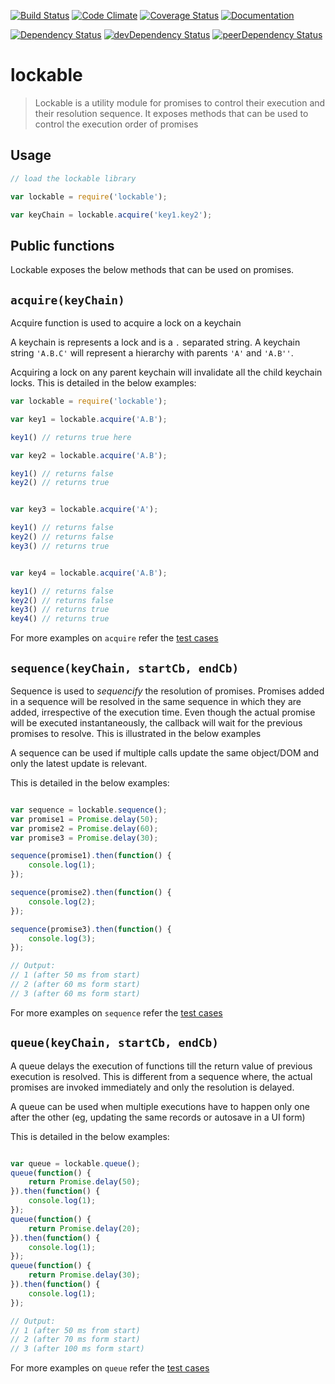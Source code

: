 [![Build Status](https://img.shields.io/travis/pranavjha/lockable.svg?style=flat-square)](https://travis-ci.org/pranavjha/lockable)
[![Code Climate](https://img.shields.io/codeclimate/github/pranavjha/lockable.svg?style=flat-square)](https://codeclimate.com/github/pranavjha/lockable)
[![Coverage Status](http://img.shields.io/coveralls/pranavjha/lockable.svg?style=flat-square)](https://coveralls.io/r/pranavjha/lockable)
[![Documentation](https://img.shields.io/badge/documentation-plus-green.svg?style=flat-square)](http://pranavjha.github.io/lockable/)

[![Dependency Status](https://img.shields.io/david/pranavjha/lockable.svg?style=flat-square)](https://david-dm.org/pranavjha/lockable)
[![devDependency Status](https://img.shields.io/david/dev/pranavjha/lockable.svg?style=flat-square)](https://david-dm.org/pranavjha/lockable#info=devDependencies)
[![peerDependency Status](https://img.shields.io/david/peer/pranavjha/lockable.svg?style=flat-square)](https://david-dm.org/pranavjha/lockable#info=peerDependencies)


# lockable

> Lockable is a utility module for promises to control their execution and their resolution sequence. It exposes methods
 that can be used to control the execution order of promises

## Usage

```javascript
// load the lockable library

var lockable = require('lockable');

var keyChain = lockable.acquire('key1.key2');

```


## Public functions

Lockable exposes the below methods that can be used on promises.

## `acquire(keyChain)`

Acquire function is used to acquire a lock on a keychain

A keychain is represents a lock and is a `.` separated string. A keychain string `'A.B.C'` will represent a hierarchy
with parents `'A'` and `'A.B''`.

Acquiring a lock on any parent keychain will invalidate all the child keychain locks. This is detailed in the below
examples:

```javascript
var lockable = require('lockable');

var key1 = lockable.acquire('A.B');

key1() // returns true here

var key2 = lockable.acquire('A.B');

key1() // returns false
key2() // returns true


var key3 = lockable.acquire('A');

key1() // returns false
key2() // returns false
key3() // returns true


var key4 = lockable.acquire('A.B');

key1() // returns false
key2() // returns false
key3() // returns true
key4() // returns true
```

For more examples on `acquire` refer the [test cases](./test/acquire.js)


## `sequence(keyChain, startCb, endCb)`

Sequence is used to _sequencify_ the resolution of promises. Promises added in a sequence will be resolved in the same
sequence in which they are added, irrespective of the execution time. Even though the actual promise will be executed
instantaneously, the callback will wait for the previous promises to resolve. This is illustrated in the below examples

A sequence can be used if multiple calls update the same object/DOM and only the latest update is relevant.

This is detailed in the below examples:

```javascript

var sequence = lockable.sequence();
var promise1 = Promise.delay(50);
var promise2 = Promise.delay(60);
var promise3 = Promise.delay(30);

sequence(promise1).then(function() {
    console.log(1);
});

sequence(promise2).then(function() {
    console.log(2);
});

sequence(promise3).then(function() {
    console.log(3);
});

// Output:
// 1 (after 50 ms from start)
// 2 (after 60 ms form start)
// 3 (after 60 ms form start)

```

For more examples on `sequence` refer the [test cases](./test/sequence.js)

## `queue(keyChain, startCb, endCb)`

A queue delays the execution of functions till the return value of previous execution is resolved. This is different
from a sequence where, the actual promises are invoked immediately and only the resolution is delayed.

A queue can be used when multiple executions have to happen only one after the other (eg, updating the same records or
autosave in a UI form)

This is detailed in the below examples:

```javascript

var queue = lockable.queue();
queue(function() {
    return Promise.delay(50);
}).then(function() {
    console.log(1);
});
queue(function() {
    return Promise.delay(20);
}).then(function() {
    console.log(1);
});
queue(function() {
    return Promise.delay(30);
}).then(function() {
    console.log(1);
});

// Output:
// 1 (after 50 ms from start)
// 2 (after 70 ms form start)
// 3 (after 100 ms form start)

```

For more examples on `queue` refer the [test cases](./test/queue.js)

